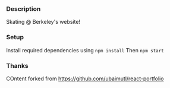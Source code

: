 ### Description

Skating @ Berkeley's website!


### Setup

 
Install required dependencies using `npm install`
Then `npm start`



### Thanks

COntent forked from https://github.com/ubaimutl/react-portfolio
